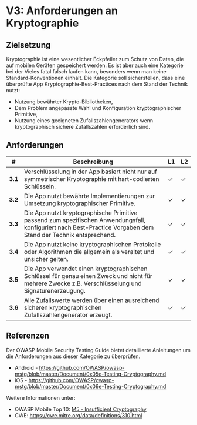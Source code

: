 # V3: Anforderungen an Kryptographie

## Zielsetzung

Kryptographie ist eine wesentlicher Eckpfeiler zum Schutz von Daten, die auf mobilen Geräten gespeichert werden. Es ist aber auch eine Kategorie bei der Vieles fatal falsch laufen kann, besonders wenn man keine Standard-Konventionen einhält. Die Kategorie soll sicherstellen, dass eine überprüfte App Kryptographie-Best-Practices nach dem Stand der Technik nutzt:
- Nutzung bewährter Krypto-Bibliotheken,
- Dem Problem angepasste Wahl und Konfiguration kryptographischer Primitive,
- Nutzung eines geeigneten Zufallszahlengenerators wenn kryptographisch sichere Zufallszahlen erforderlich sind.

## Anforderungen

| # | Beschreibung | L1 | L2 |
| --- | --- | --- | --- |
| **3.1** | Verschlüsselung in der App basiert nicht nur auf symmetrischer Kryptographie mit hart-codierten Schlüsseln.| ✓ | ✓ |
| **3.2** | Die App nutzt bewährte Implementierungen zur Umsetzung kryptographischer Primitive. | ✓ | ✓ |
| **3.3** | Die App nutzt kryptographische Primitive passend zum spezifischen Anwendungsfall, konfiguriert nach Best-Practice Vorgaben dem Stand der Technik entsprechend. | ✓ | ✓|
| **3.4** | Die App nutzt keine kryptographischen Protokolle oder Algorithmen die allgemein als veraltet und unsicher gelten. | ✓ | ✓|
| **3.5** | Die App verwendet einen kryptographischen Schlüssel für genau einen Zweck und nicht für mehrere Zwecke z.B. Verschlüsselung und Signaturenerzeugung. | ✓ | ✓ |
| **3.6** | Alle Zufallswerte werden über einen ausreichend sicheren kryptographischen Zufallszahlengenerator erzeugt. | ✓ | ✓ |

## Referenzen

Der OWASP Mobile Security Testing Guide bietet detaillierte Anleitungen um die Anforderungen aus dieser Kategorie zu überprüfen.

- Android - https://github.com/OWASP/owasp-mstg/blob/master/Document/0x05e-Testing-Cryptography.md
- iOS - https://github.com/OWASP/owasp-mstg/blob/master/Document/0x06e-Testing-Cryptography.md

Weitere Informationen unter:

- OWASP Mobile Top 10: [M5 - Insufficient Cryptography](https://www.owasp.org/index.php/Mobile_Top_10_2016-M5-Insufficient_Cryptography)
- CWE: https://cwe.mitre.org/data/definitions/310.html
